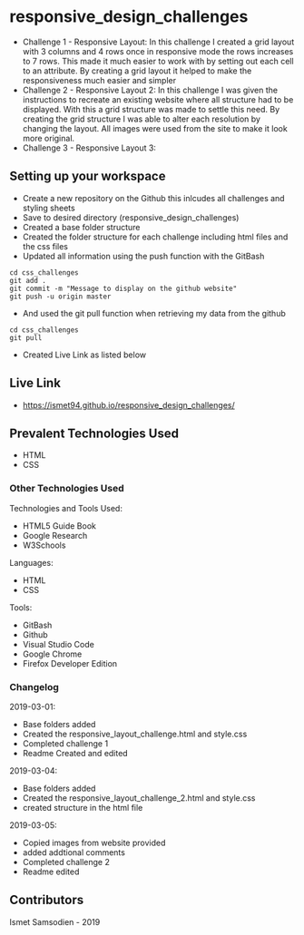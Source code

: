 # responsive_design_challenges

- Challenge 1 - Responsive Layout: In this challenge I created a grid layout with 3 columns and 4 rows once in responsive mode the rows increases to 7 rows. This made it much easier to work with by setting out each cell to an attribute. By creating a grid layout it helped to make the responsiveness much easier and simpler
- Challenge 2 - Responsive Layout 2: In this challenge I was given the instructions to recreate an existing website where all structure had to be displayed. With this a grid structure was made to settle this need. By creating the grid structure I was able to alter each resolution by changing the layout. All images were used from the site to make it look more original.
- Challenge 3 - Responsive Layout 3: 

## Setting up your workspace

- Create a new repository on the Github this inlcudes all challenges and styling sheets
- Save to desired directory (responsive_design_challenges)
- Created a base folder structure
- Created the folder structure for each challenge including html files and the css files
- Updated all information using the push function with the GitBash
```
cd css_challenges
git add .
git commit -m "Message to display on the github website"
git push -u origin master

```
- And used the git pull function when retrieving my data from the github
```
cd css_challenges
git pull

```
- Created Live Link as listed below

## Live Link

-  https://ismet94.github.io/responsive_design_challenges/

## Prevalent Technologies Used

- HTML
- CSS

### Other Technologies Used

Technologies and Tools Used:

- HTML5 Guide Book
- Google Research
- W3Schools

Languages:

- HTML
- CSS

Tools:

- GitBash
- Github
- Visual Studio Code
- Google Chrome
- Firefox Developer Edition

### Changelog

2019-03-01:
- Base folders added
- Created the responsive_layout_challenge.html and style.css
- Completed challenge 1
- Readme Created and edited 

2019-03-04:
- Base folders added
- Created the responsive_layout_challenge_2.html and style.css
- created structure in the html file

2019-03-05:
- Copied images from website provided
- added addtional comments
- Completed challenge 2
- Readme edited 

## Contributors

Ismet Samsodien - 2019


